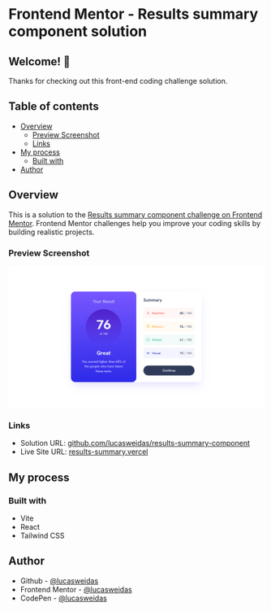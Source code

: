# Frontend Mentor - Results summary component solution

## Welcome! 👋

Thanks for checking out this front-end coding challenge solution.

## Table of contents

- [Overview](#overview)
  - [Preview Screenshot](#preview-screenshot)
  - [Links](#links)
- [My process](#my-process)
  - [Built with](#built-with)
- [Author](#author)

## Overview

This is a solution to the [Results summary component challenge on Frontend Mentor](https://www.frontendmentor.io/challenges/results-summary-component-CE_K6s0maV). Frontend Mentor challenges help you improve your coding skills by building realistic projects.

### Preview Screenshot

![Preview for the Results summary](./preview/desktop-preview.png)

### Links

- Solution URL: [github.com/lucasweidas/results-summary-component](https://github.com/lucasweidas/results-summary-component)
- Live Site URL: [results-summary.vercel](https://results-summary-zeta.vercel.app/)

## My process

### Built with

- Vite
- React
- Tailwind CSS

## Author

- Github - [@lucasweidas](https://github.com/LucasWeidas)
- Frontend Mentor - [@lucasweidas](https://www.frontendmentor.io/profile/lucasweidas)
- CodePen - [@lucasweidas](https://codepen.io/lucasweidas)
